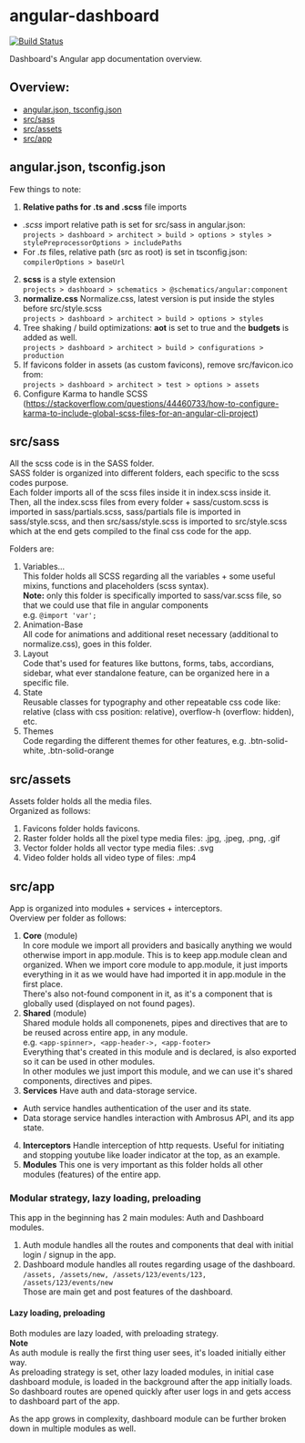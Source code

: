 # angular-dashboard

[![Build Status](https://travis-ci.com/ambrosus/app-dashboard.svg?token=tMTWCoK9SU2CizZxjcNz&branch=dev)](https://travis-ci.com/ambrosus/app-dashboard)

Dashboard's Angular app documentation overview.

## Overview:

* [ angular.json, tsconfig.json ](#angularjson-tsconfigjson)
* [src/sass](#srcsass)
* [src/assets](#srcassets)
* [src/app](#srcapp)

## angular.json, tsconfig.json

Few things to note:

1. **Relative paths for .ts and .scss** file imports
 - *.scss* import relative path is set for src/sass in angular.json:\
`projects > dashboard > architect > build > options > styles > stylePreprocessorOptions > includePaths`
 - For *.ts* files, relative path (src as root) is set in tsconfig.json:\
`compilerOptions > baseUrl`
2. **scss** is a style extension\
`projects > dashboard > schematics > @schematics/angular:component`
3. **normalize.css** Normalize.css, latest version is put inside the styles before src/style.scss\
`projects > dashboard > architect > build > options > styles`
4. Tree shaking / build optimizations: **aot** is set to true and the **budgets** is added as well.\
`projects > dashboard > architect > build > configurations > production`
5. If favicons folder in assets (as custom favicons), remove src/favicon.ico from:\
`projects > dashboard > architect > test > options > assets`
6. Configure Karma to handle SCSS (https://stackoverflow.com/questions/44460733/how-to-configure-karma-to-include-global-scss-files-for-an-angular-cli-project)

## src/sass

All the scss code is in the SASS folder.\
SASS folder is organized into different folders, each specific to the scss codes purpose.\
Each folder imports all of the scss files inside it in index.scss inside it.\
Then, all the index.scss files from every folder + sass/custom.scss is imported in sass/partials.scss, sass/partials file is imported in sass/style.scss, and then src/sass/style.scss is imported to src/style.scss which at the end gets compiled to the final css code for the app.

Folders are: 

1. Variables...\
This folder holds all SCSS regarding all the variables + some useful mixins, functions and placeholders (scss syntax).\
**Note:** only this folder is specifically imported to sass/var.scss file, so that we could use that file in angular components\
e.g. `@import 'var';`
2. Animation-Base\
All code for animations and additional reset necessary (additional to normalize.css), goes in this folder.
3. Layout\
Code that's used for features like buttons, forms, tabs, accordians, sidebar, what ever standalone feature, can be organized here in a specific file.
4. State\
Reusable classes for typography and other repeatable css code like: relative (class with css position: relative), overflow-h (overflow: hidden), etc.
5. Themes\
Code regarding the different themes for other features, e.g. .btn-solid-white, .btn-solid-orange

## src/assets

Assets folder holds all the media files.\
Organized as follows:
1. Favicons folder holds favicons.
2. Raster folder holds all the pixel type media files: .jpg, .jpeg, .png, .gif
3. Vector folder holds all vector type media files: .svg
4. Video folder holds all video type of files: .mp4

## src/app

App is organized into modules + services + interceptors.\
Overview per folder as follows:

1. **Core** (module)\
In core module we import all providers and basically anything we would otherwise import in app.module. This is to keep app.module clean and organized. When we import core module to app.module, it just imports everything in it as we would have had imported it in app.module in the first place.\
There's also not-found component in it, as it's a component that is globally used (displayed on not found pages).
2. **Shared** (module)\
Shared module holds all componenets, pipes and directives that are to be reused across entire app, in any module.\
e.g. `<app-spinner>, <app-header->, <app-footer>`\
Everything that's created in this module and is declared, is also exported so it can be used in other modules.\
In other modules we just import this module, and we can use it's shared components, directives and pipes.
3. **Services**
Have auth and data-storage service.
+ Auth service handles authentication of the user and its state.
+ Data storage service handles interaction with Ambrosus API, and its app state.
4. **Interceptors**
Handle interception of http requests. Useful for initiating and stopping youtube like loader indicator at the top, as an example.
5. **Modules**
This one is very important as this folder holds all other modules (features) of the entire app.
### Modular strategy, lazy loading, preloading
This app in the beginning has 2 main modules: Auth and Dashboard modules.
1. Auth module handles all the routes and components that deal with initial login / signup in the app.
2. Dashboard module handles all routes regarding usage of the dashboard.\
`/assets, /assets/new, /assets/123/events/123, /assets/123/events/new`\
Those are main get and post features of the dashboard.
#### Lazy loading, preloading
Both modules are lazy loaded, with preloading strategy.\
**Note**\
As auth module is really the first thing user sees, it's loaded initially either way.\
As preloading strategy is set, other lazy loaded modules, in initial case dashboard module, is loaded in the background after the app initially loads. So dashboard routes are opened quickly after user logs in and gets access to dashboard part of the app.

As the app grows in complexity, dashboard module can be further broken down in multiple modules as well.

